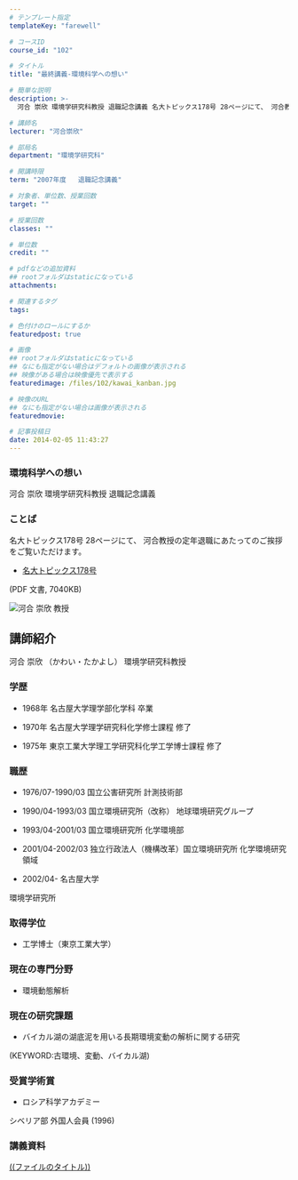 ```yaml
---
# テンプレート指定
templateKey: "farewell"

# コースID
course_id: "102"

# タイトル
title: "最終講義-環境科学への想い"

# 簡単な説明
description: >-
  河合 崇欣 環境学研究科教授 退職記念講義 名大トピックス178号 28ページにて、 河合教授の定年退職にあたってのご挨拶をご覧いただけます。   * [名大トピックス178号][1]...

# 講師名
lecturer: "河合崇欣"

# 部局名
department: "環境学研究科"

# 開講時限
term: "2007年度	退職記念講義"

# 対象者、単位数、授業回数
target: ""

# 授業回数
classes: ""

# 単位数
credit: ""

# pdfなどの追加資料
## rootフォルダはstaticになっている
attachments: 

# 関連するタグ
tags:

# 色付けのロールにするか
featuredpost: true

# 画像
## rootフォルダはstaticになっている
## なにも指定がない場合はデフォルトの画像が表示される
## 映像がある場合は映像優先で表示する
featuredimage: /files/102/kawai_kanban.jpg

# 映像のURL
## なにも指定がない場合は画像が表示される
featuredmovie: 

# 記事投稿日
date: 2014-02-05 11:43:27
---
```


### 環境科学への想い

河合 崇欣 環境学研究科教授 退職記念講義

### ことば

名大トピックス178号 28ページにて、 河合教授の定年退職にあたってのご挨拶をご覧いただけます。

* [名大トピックス178号][1]

(PDF 文書, 7040KB)

[1]: http://www.nagoya-u.ac.jp/about-nu/public-relations/publication/upload_images/no178.pdf

![河合 崇欣 教授](/files/102/kawai_kao.jpg) 

## 講師紹介

河合 崇欣 （かわい・たかよし） 環境学研究科教授

### 学歴

* 1968年 名古屋大学理学部化学科 卒業

* 1970年 名古屋大学理学研究科化学修士課程 修了

* 1975年 東京工業大学理工学研究科化学工学博士課程 修了

### 職歴

* 1976/07-1990/03 国立公害研究所 計測技術部

* 1990/04-1993/03 国立環境研究所（改称） 地球環境研究グループ

* 1993/04-2001/03 国立環境研究所 化学環境部

* 2001/04-2002/03 独立行政法人（機構改革）国立環境研究所 化学環境研究領域

* 2002/04- 名古屋大学

環境学研究所

### 取得学位

* 工学博士（東京工業大学）

### 現在の専門分野

* 環境動態解析

### 現在の研究課題

* バイカル湖の湖底泥を用いる長期環境変動の解析に関する研究

(KEYWORD:古環境、変動、バイカル湖)

### 受賞学術賞

* ロシア科学アカデミー

シベリア部 外国人会員 (1996)

### 講義資料

[((ファイルのタイトル))](/files/102/((ファイル名))) 

